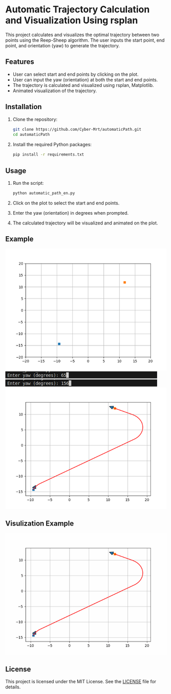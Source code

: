 # Automatic Trajectory Calculation and Visualization Using rsplan

This project calculates and visualizes the optimal trajectory between two points using the Reep-Sheep algorithm. The user inputs the start point, end point, and orientation (yaw) to generate the trajectory.

## Features

- User can select start and end points by clicking on the plot.
- User can input the yaw (orientation) at both the start and end points.
- The trajectory is calculated and visualized using rsplan, Matplotlib.
- Animated visualization of the trajectory.

## Installation

1. Clone the repository:
    ```sh
    git clone https://github.com/Cyber-Mrt/automaticPath.git
    cd automaticPath
    ```

2. Install the required Python packages:
    ```sh
    pip install -r requirements.txt
    ```

## Usage

1. Run the script:
    ```sh
    python automatic_path_en.py
    ```

2. Click on the plot to select the start and end points.
3. Enter the yaw (orientation) in degrees when prompted.
4. The calculated trajectory will be visualized and animated on the plot.

## Example

![Example Image](Figure_1.png)
![Example Image](input1.png)
![Example Image](input2.png)
![Example Image](Figure_2.png)

## Visulization Example
![Example Image](grafik_animasyon.gif)


## License

This project is licensed under the MIT License. See the [LICENSE](LICENSE) file for details.
